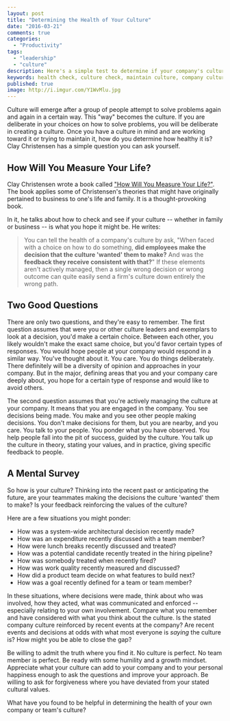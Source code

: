 ```yaml
---
layout: post
title: "Determining the Health of Your Culture"
date: "2016-03-21"
comments: true
categories:
  - "Productivity"
tags:
  - "leadership"
  - "culture"
description: Here's a simple test to determine if your company's culture is as healthy as you think it is
keywords: health check, culture check, maintain culture, company culture, clay christensen
published: true
image: http://i.imgur.com/Y1WvMlu.jpg
---
```


Culture will emerge after a group of people attempt to solve problems again and again in a certain way.  This "way" becomes the culture.  If you are deliberate in your choices on how to solve problems, you will be deliberate in creating a culture.  Once you have a culture in mind and are working toward it or trying to maintain it, how do you determine how healthy it is?  Clay Christensen has a simple question you can ask yourself.

<!--more-->

## How Will You Measure Your Life?

Clay Christensen wrote a book called ["How Will You Measure Your Life?"](http://amzn.to/1RgjFWA).  The book applies some of Christensen's theories that might have originally pertained to business to one's life and family.  It is a thought-provoking book.

In it, he talks about how to check and see if your culture -- whether in family or business -- is what you hope it might be.  He writes:

> You can tell the health of a company's culture by ask, "When faced with a choice on how to do something, **did employees make the decision that the culture 'wanted' them to make?**  And was the **feedback they receive consistent with that?**"  If these elements aren't actively managed, then a single wrong decision or wrong outcome can quite easily send a firm's culture down entirely the wrong path.

## Two Good Questions

There are only two questions, and they're easy to remember.  The first question assumes that were you or other culture leaders and exemplars to look at a decision, you'd make a certain choice.  Between each other, you likely wouldn't make the exact same choice, but you'd favor certain types of responses.  You would hope people at your company would respond in a similar way.  You've thought about it.  You care.  You do things deliberately.  There definitely will be a diversity of opinion and approaches in your company.  But in the major, defining areas that you and your company care deeply about, you hope for a certain type of response and would like to avoid others.

The second question assumes that you're actively managing the culture at your company.  It means that you are engaged in the company.  You see decisions being made.  You make and you see other people making decisions.  You don't make decisions for them, but you are nearby, and you care.  You talk to your people.  You ponder what you have observed.  You help people fall into the pit of success, guided by the culture.  You talk up the culture in theory, stating your values, and in practice, giving specific feedback to people.

## A Mental Survey

So how is your culture?  Thinking into the recent past or anticipating the future, are your teammates making the decisions the culture 'wanted' them to make?  Is your feedback reinforcing the values of the culture?

Here are a few situations you might ponder:

- How was a system-wide architectural decision recently made?
- How was an expenditure recently discussed with a team member?
- How were lunch breaks recently discussed and treated?
- How was a potential candidate recently treated in the hiring pipeline?
- How was somebody treated when recently fired?
- How was work quality recently measured and discussed?
- How did a product team decide on what features to build next?
- How was a goal recently defined for a team or team member?

In these situations, where decisions were made, think about who was involved, how they acted, what was communicated and enforced -- especially relating to your own involvement.  Compare what you remember and have considered with what you think about the culture.  Is the stated company culture reinforced by recent events at the company?  Are recent events and decisions at odds with what most everyone is _saying_ the culture is?  How might you be able to close the gap?

Be willing to admit the truth where you find it.  No culture is perfect.  No team member is perfect.  Be ready with some humility and a growth mindset.  Appreciate what your culture can add to your company and to your personal happiness enough to ask the questions and improve your approach.  Be willing to ask for forgiveness where you have deviated from your stated cultural values.

What have you found to be helpful in determining the health of your own company or team's culture?
